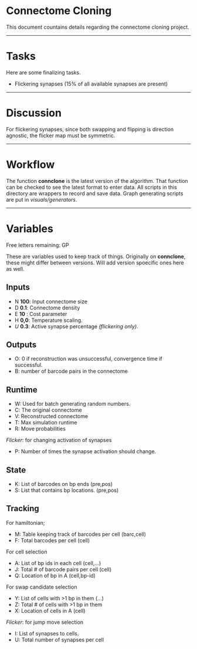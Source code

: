 # Connectome Cloning

This document countains  details regarding the connectome cloning project.

___
# Tasks

Here are some finalizing tasks.

* Flickering synapses (15% of all available synapses are present)

___
# Discussion

For flickering synapses, since both swapping and flipping is direction agnostic,
the flicker map must be symmetric.

___
# Workflow

The function **connclone** is the latest version of the algorithm.
That function can be checked to see the latest format to enter data.
All scripts in this directory are wrappers to record and save data.
Graph generating scripts are put in *visuals/generators*.

___
# Variables

Free letters remaining: GP

These are variables used to keep track of things.
Originally on **connclone**, these might differ between versions.
Will add version spoecific ones here as well.

## Inputs
* N **100**: Input connectome size
* D **0.1**: Connectome density
* E **10** : Cost parameter
* H **0,0**: Temperature scaling.
* *U* **0.3**: Active synapse percentage *(flickering only)*.

## Outputs
* O: 0 if reconstruction was unsuccessful, convergence time if successful.
* B: number of barcode pairs in the connectome

## Runtime
* W: Used for batch generating random numbers.
* C: The original connectome
* V: Reconstructed connectome
* T: Max simulation runtime
* R: Move probabilities

*Flicker*: for changing activation of synapses

* P: Number of times the synapse activation should change.

## State
* K: List of barcodes on bp ends (pre,pos) 
* S: List that contains bp locations. (pre,pos)

## Tracking
For hamiltonian;

* M: Table keeping track of barcodes per cell (barc,cell)
* F: Total barcodes per cell (cell)

For cell selection

* A: List of bp ids in each cell (cell,...)
* J: Total # of barcode pairs per cell (cell)
* Q: Location of bp in A (cell,bp-id)

For swap candidate selection

* Y: List of cells with >1 bp in them (...)
* Z: Total # of cells with >1 bp in them
* X: Location of cells in A (cell)

*Flicker*: for jump move selection

* I: List of synapses to cells.
* U: Total number of synapses per cell